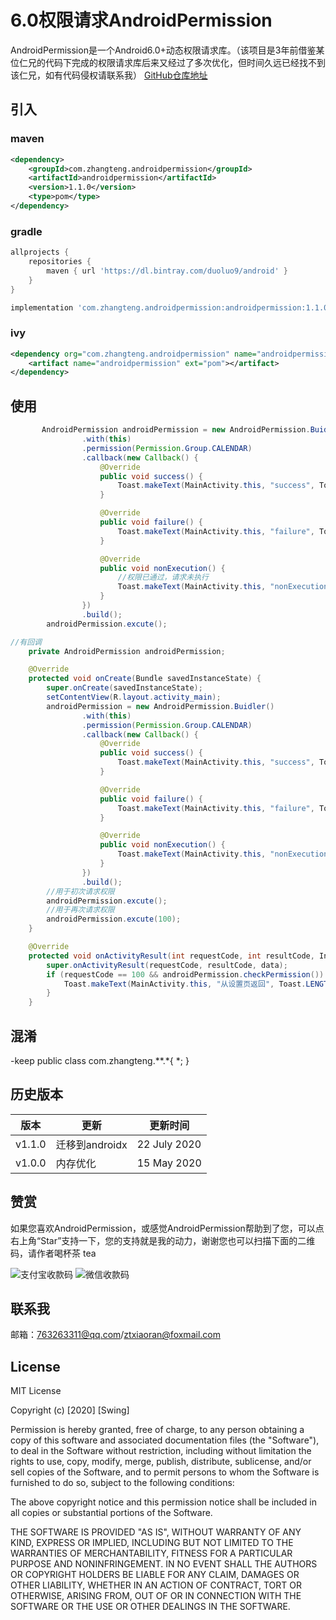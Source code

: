 # 6.0权限请求AndroidPermission
AndroidPermission是一个Android6.0+动态权限请求库。（该项目是3年前借鉴某位仁兄的代码下完成的权限请求库后来又经过了多次优化，但时间久远已经找不到该仁兄，如有代码侵权请联系我）
[GitHub仓库地址](https://github.com/duoluo9/RequestPermission)
## 引入
### maven
```xml
<dependency>
	<groupId>com.zhangteng.androidpermission</groupId>
	<artifactId>androidpermission</artifactId>
	<version>1.1.0</version>
	<type>pom</type>
</dependency>
```

### gradle
```groovy
allprojects {
    repositories {
        maven { url 'https://dl.bintray.com/duoluo9/android' }
    }
}

implementation 'com.zhangteng.androidpermission:androidpermission:1.1.0'
```



###  ivy
```xml
<dependency org="com.zhangteng.androidpermission" name="androidpermission" rev="1.1.0">
	<artifact name="androidpermission" ext="pom"></artifact>
</dependency>
```

## 使用

```java
       AndroidPermission androidPermission = new AndroidPermission.Buidler()
                .with(this)
                .permission(Permission.Group.CALENDAR)
                .callback(new Callback() {
                    @Override
                    public void success() {
                        Toast.makeText(MainActivity.this, "success", Toast.LENGTH_SHORT).show();
                    }

                    @Override
                    public void failure() {
                        Toast.makeText(MainActivity.this, "failure", Toast.LENGTH_SHORT).show();
                    }

                    @Override
                    public void nonExecution() {
                    	//权限已通过，请求未执行
                        Toast.makeText(MainActivity.this, "nonExecution", Toast.LENGTH_SHORT).show();
                    }
                })
                .build();
        androidPermission.excute();
```

```java
//有回调
    private AndroidPermission androidPermission;

    @Override
    protected void onCreate(Bundle savedInstanceState) {
        super.onCreate(savedInstanceState);
        setContentView(R.layout.activity_main);
        androidPermission = new AndroidPermission.Buidler()
                .with(this)
                .permission(Permission.Group.CALENDAR)
                .callback(new Callback() {
                    @Override
                    public void success() {
                        Toast.makeText(MainActivity.this, "success", Toast.LENGTH_SHORT).show();
                    }

                    @Override
                    public void failure() {
                        Toast.makeText(MainActivity.this, "failure", Toast.LENGTH_SHORT).show();
                    }

                    @Override
                    public void nonExecution() {
                        Toast.makeText(MainActivity.this, "nonExecution", Toast.LENGTH_SHORT).show();
                    }
                })
                .build();
        //用于初次请求权限
        androidPermission.excute();
        //用于再次请求权限
        androidPermission.excute(100);
    }

    @Override
    protected void onActivityResult(int requestCode, int resultCode, Intent data) {
        super.onActivityResult(requestCode, resultCode, data);
        if (requestCode == 100 && androidPermission.checkPermission()) {
            Toast.makeText(MainActivity.this, "从设置页返回", Toast.LENGTH_SHORT).show();
        }
    }
```

## 混淆
-keep public class com.zhangteng.**.*{ *; }
## 历史版本
版本| 更新| 更新时间
-------- | ----- | -----
v1.1.0| 迁移到androidx|22 July 2020
v1.0.0| 内存优化| 15 May 2020

## 赞赏
如果您喜欢AndroidPermission，或感觉AndroidPermission帮助到了您，可以点右上角“Star”支持一下，您的支持就是我的动力，谢谢您也可以扫描下面的二维码，请作者喝杯茶 tea

![支付宝收款码](https://img-blog.csdnimg.cn/20200807160902219.jpg?x-oss-process=image/watermark,type_ZmFuZ3poZW5naGVpdGk,shadow_10,text_aHR0cHM6Ly9ibG9nLmNzZG4ubmV0L2R1b2x1bzk=,size_16,color_FFFFFF,t_70)
![微信收款码](https://img-blog.csdnimg.cn/20200807160902112.jpg?x-oss-process=image/watermark,type_ZmFuZ3poZW5naGVpdGk,shadow_10,text_aHR0cHM6Ly9ibG9nLmNzZG4ubmV0L2R1b2x1bzk=,size_16,color_FFFFFF,t_70)

## 联系我
邮箱：763263311@qq.com/ztxiaoran@foxmail.com

## License

MIT License

Copyright (c) [2020] [Swing]

Permission is hereby granted, free of charge, to any person obtaining a copy
of this software and associated documentation files (the "Software"), to deal
in the Software without restriction, including without limitation the rights
to use, copy, modify, merge, publish, distribute, sublicense, and/or sell
copies of the Software, and to permit persons to whom the Software is
furnished to do so, subject to the following conditions:

The above copyright notice and this permission notice shall be included in all
copies or substantial portions of the Software.

THE SOFTWARE IS PROVIDED "AS IS", WITHOUT WARRANTY OF ANY KIND, EXPRESS OR
IMPLIED, INCLUDING BUT NOT LIMITED TO THE WARRANTIES OF MERCHANTABILITY,
FITNESS FOR A PARTICULAR PURPOSE AND NONINFRINGEMENT. IN NO EVENT SHALL THE
AUTHORS OR COPYRIGHT HOLDERS BE LIABLE FOR ANY CLAIM, DAMAGES OR OTHER
LIABILITY, WHETHER IN AN ACTION OF CONTRACT, TORT OR OTHERWISE, ARISING FROM,
OUT OF OR IN CONNECTION WITH THE SOFTWARE OR THE USE OR OTHER DEALINGS IN THE
SOFTWARE.
